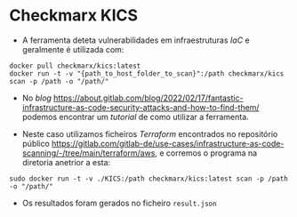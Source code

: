 # Checkmarx KICS

- A ferramenta deteta vulnerabilidades em infraestruturas *IaC* e geralmente é utilizada com:
```
docker pull checkmarx/kics:latest
docker run -t -v "{path_to_host_folder_to_scan}":/path checkmarx/kics scan -p /path -o "/path/"
```
- No *blog* https://about.gitlab.com/blog/2022/02/17/fantastic-infrastructure-as-code-security-attacks-and-how-to-find-them/ podemos encontrar um *tutorial* de como utilizar a ferramenta.

- Neste caso utilizamos ficheiros *Terraform* encontrados no repositório público https://gitlab.com/gitlab-de/use-cases/infrastructure-as-code-scanning/-/tree/main/terraform/aws, e corremos o programa na diretoria anetrior a esta:

```
sudo docker run -t -v ./KICS:/path checkmarx/kics:latest scan -p /path -o "/path/"
```

- Os resultados foram gerados no ficheiro `result.json` 

